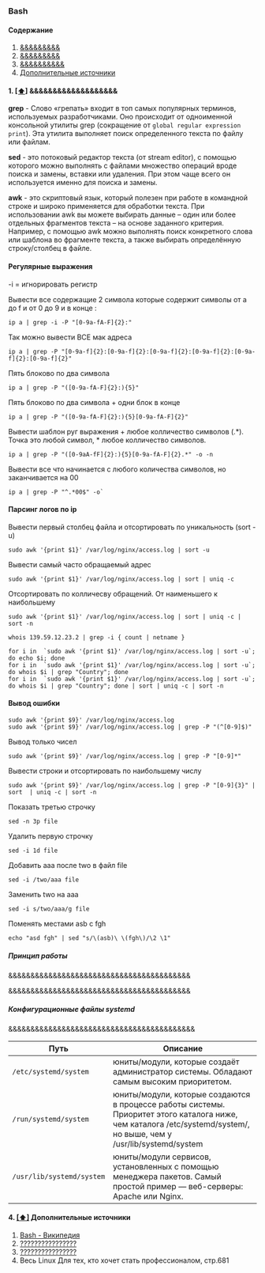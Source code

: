 ### Bash

#### <a name='toc'>Содержание</a>

1. [&&&&&&&&&](#initialization_system)
2. [&&&&&&&&&](#managing_services)
3. [&&&&&&&&&&]() 
4. [Дополнительные источники](#recommended_sources)


#### 1. [[⬆]](#toc) <a name=''>&&&&&&&&&&&&&&&&&&&</a>

**grep** - Слово «грепать» входит в топ самых популярных терминов, используемых разработчиками. Оно происходит от одноименной консольной утилиты grep (сокращение от `global regular expression print`). Эта утилита выполняет поиск определенного текста по файлу или файлам.

**sed** - это потоковый редактор текста (от stream editor), c помощью которого можно выполнять с файлами множество операций вроде поиска и замены, вставки или удаления. При этом чаще всего он используется именно для поиска и замены.

**awk** - это скриптовый язык, который полезен при работе в командной строке и широко применяется для обработки текста. При использовании awk вы можете выбирать данные – один или более отдельных фрагментов текста – на основе заданного критерия. Например, с помощью awk можно выполнять поиск конкретного слова или шаблона во фрагменте текста, а также выбирать определённую строку/столбец в файле.

#### Регулярные выражения

-i = игнорировать регистр

Вывести все содержащие 2 символа которые содержит символы от a до f и от 0 до 9 и в конце :
```
ip a | grep -i -P "[0-9a-fA-F]{2}:"
```

Так можно вывести ВСЕ мак адреса
```
ip a | grep -P "[0-9a-f]{2}:[0-9a-f]{2}:[0-9a-f]{2}:[0-9a-f]{2}:[0-9a-f]{2}:[0-9a-f]{2}"
```

Пять блоково по два символа
```
ip a | grep -P "([0-9a-fA-F]{2}:){5}"
```

Пять блоково по два символа + одни блок в конце
```
ip a | grep -P "([0-9a-fA-F]{2}:){5}[0-9a-fA-F]{2}"
```

Вывести шаблон руг выражения + любое колличество символов (.*). Точка это любой символ, * любое колличество символов.
```
ip a | grep -P "([0-9aA-fF]{2}:){5}[0-9a-fA-F]{2}.*" -o -n
```

Вывести все что начинается с любого количества символов, но заканчивается на 00
```
ip a | grep -P "^.*00$" -o`
```

#### Парсинг логов по ip

Вывести первый столбец файла и отсортировать по уникальность (sort -u)
```
sudo awk '{print $1}' /var/log/nginx/access.log | sort -u
```

Вывести самый часто обращаемый адрес
```
sudo awk '{print $1}' /var/log/nginx/access.log | sort | uniq -c
```

Отсортировать по колличесву обращений. От наименьшего к наибольшему
```
sudo awk '{print $1}' /var/log/nginx/access.log | sort | uniq -c | sort -n

whois 139.59.12.23.2 | grep -i { count | netname }

for i in  `sudo awk '{print $1}' /var/log/nginx/access.log | sort -u`; do echo $i; done
for i in  `sudo awk '{print $1}' /var/log/nginx/access.log | sort -u`; do whois $i | grep "Country"; done
for i in  `sudo awk '{print $1}' /var/log/nginx/access.log | sort -u`; do whois $i | grep "Country"; done | sort | uniq -c | sort -n
```


#### Вывод ошибки
```
sudo awk '{print $9}' /var/log/nginx/access.log
sudo awk '{print $9}' /var/log/nginx/access.log | grep -P "(^[0-9]$)"
```

Вывод только чисел
```
sudo awk '{print $9}' /var/log/nginx/access.log | grep -P "[0-9]*"
```

Вывести строки и отсортировать по наибольшему числу
```
sudo awk '{print $9}' /var/log/nginx/access.log | grep -P "[0-9]{3}" | sort  | uniq -c | sort -n
```

Показать третью строчку
```
sed -n 3p file
```

Удалить первую строчку
```
sed -i 1d file
```

Добавить ааа после two в файл file
```
sed -i /two/aaa file
```

Заменить two на ааа
```
sed -i s/two/aaa/g file
```

Поменять местами asb с fgh
```
echo "asd fgh" | sed "s/\(asb)\ \(fgh\)/\2 \1"
```

##### Принцип работы

&&&&&&&&&&&&&&&&&&&&&&&&&&&&&&&&&&&&&&&&&

&&&&&&&&&&&&&&&&&&&&&&&&&&&&&&&&&&&&&&&&&

##### Конфигурационные файлы systemd
&&&&&&&&&&&&&&&&&&&&&&&&&&&&&&&&&&&&&&&&&&

| Путь | Описание |
| ------- | ----------- |
| `/etc/systemd/system` | юниты/модули, которые создаёт администратор системы. Обладают самым высоким приоритетом.|
| `/run/systemd/system` | юниты/модули, которые создаются в процессе работы системы. Приоритет этого каталога ниже, чем каталога /etc/systemd/system/, но выше, чем у /usr/lib/systemd/system |
| `/usr/lib/systemd/system` | юниты/модули сервисов, установленных с помощью менеджера пакетов. Самый простой пример — веб-серверы: Apache или Nginx. |



#### 4. [[⬆]](#toc) <a name='recommended_sources'>Дополнительные источники</a>

1. [Bash - Википедия](https://ru.wikipedia.org/wiki/Bash)
2. [????????????????](https://www.alexgur.ru/articles/2275/)
3. [????????????????](https://losst.pro/nastrojka-zagruzchika-grub)
4. Весь Linux Для тех, кто хочет стать профессионалом, стр.681
